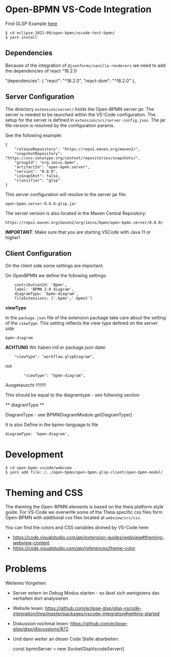 # Open-BPMN VS-Code Integration

Find GLSP Example [here](https://github.com/eclipse-glsp/glsp-vscode-integration)

	$ cd eclipse-2022-09/open-bpmn/vscode-test-bpmn/
	$ yarn install


## Dependencies

Because of the integration of `@jsonforms/vanilla-renderers` we need to add the dependencies of react ^18.2.0

  "dependencies": {
    "react": "^18.2.0",
    "react-dom": "^18.2.0"
  },  	
  
  
  
## Server Configuration

The directory `extension/server/` holds the Open-BPMN server jar. The server is needed to be launched within the VS-Code configuration. The setup for the server is defined in `extension/src/server-config.json`. The jar file version is resolved by the configuration params. 

See the following example: 

	{
	    "releaseRepository": "https://repo1.maven.org/maven2/",
	    "snapshotRepository": "https://oss.sonatype.org/content/repositories/snapshots/",
	    "groupId": "org.imixs.bpmn",
	    "artifactId": "open-bpmn.server",
	    "version": "0.8.0",
	    "isSnapShot": false,
	    "classifier": "glsp"
	}
 
This server configuration will resolve to the server jar file:
 
	open-bpmn.server-0.8.0-glsp.jar

The server version is also located in the Maven Central Repository:

	https://repo1.maven.org/maven2/org/imixs/bpmn/open-bpmn.server/0.8.0/



**IMPORTANT**: Make sure that you are starting VSCode with Java 11 or higher!

## Client Configuration

On the client side some settings are important.

On OpenBPMN we define the following settings:

	    contributionId: 'Bpmn',
	    label: 'BPMN 2.0 diagram',
	    diagramType: 'bpmn-diagram',
	    fileExtensions: ['.bpmn','.bpmn2']

**viewType**

In the `package.json` file of the extension package take care about the setting of the `viewType`. This setting reflects the view type defined on the server side

	bpmn-diagram
	
**ACHTUNG** Wir haben ind er package.json datei

        "viewType": "workflow.glspDiagram",
        
mit 

	        "viewType": "bpmn-diagram",
	        
Ausgetauscht !!!!!!!!	

This should be equal to the diagramtype - see follwoing section

** diagramType **

DiagramType  - see BPMNDiagramModule.getDiagramType()
	
It is also Define in the bpmn-language.ts file 

	diagramType: 'bpmn-diagram',


# Development

	$ cd open-bpmn.vscode/webview
	$ yarn add file:./../open-bpmn/open-bpmn.glsp-client/open-bpmn-model/
	



# Theming and CSS

The  theming the Open-BPMN elements is based on the theia platform style guide. For VS-Code we overwrite some of the Theia specific css files form Open-BPMN with additional css files located at `webview/src/css`.

You can find the colors and CSS variables divined by VS-Code here:


 - https://code.visualstudio.com/api/extension-guides/webview#theming-webview-content
 - https://code.visualstudio.com/api/references/theme-color
	
	
# Problems

Weiteres Vorgehen:

 - Server extern im Debug Modus starten - so lässt sich wenigstens das verhalten dort analysieren
 
 - Website lesen: https://github.com/eclipse-glsp/glsp-vscode-integration/tree/master/packages/vscode-integration#getting-started
 
 - Diskussion nochmal lesen: https://github.com/eclipse-glsp/glsp/discussions/872
 
 - Und dann weiter an dieser Code Stelle abarbeiten:
 
      const bpmnServer = new SocketGlspVscodeServer({
	